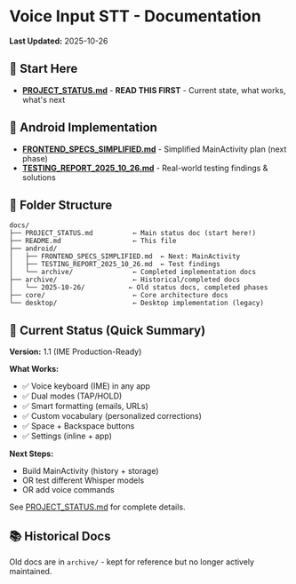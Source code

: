 # Voice Input STT - Documentation

**Last Updated:** 2025-10-26

## 📖 Start Here

- **[PROJECT_STATUS.md](PROJECT_STATUS.md)** - **READ THIS FIRST** - Current state, what works, what's next

## 📱 Android Implementation

- **[FRONTEND_SPECS_SIMPLIFIED.md](android/FRONTEND_SPECS_SIMPLIFIED.md)** - Simplified MainActivity plan (next phase)
- **[TESTING_REPORT_2025_10_26.md](android/TESTING_REPORT_2025_10_26.md)** - Real-world testing findings & solutions

## 📂 Folder Structure

```
docs/
├── PROJECT_STATUS.md          ← Main status doc (start here!)
├── README.md                  ← This file
├── android/
│   ├── FRONTEND_SPECS_SIMPLIFIED.md  ← Next: MainActivity
│   ├── TESTING_REPORT_2025_10_26.md  ← Test findings
│   └── archive/               ← Completed implementation docs
├── archive/                   ← Historical/completed docs
│   └── 2025-10-26/           ← Old status docs, completed phases
├── core/                      ← Core architecture docs
└── desktop/                   ← Desktop implementation (legacy)
```

## 🎯 Current Status (Quick Summary)

**Version:** 1.1 (IME Production-Ready)

**What Works:**
- ✅ Voice keyboard (IME) in any app
- ✅ Dual modes (TAP/HOLD)
- ✅ Smart formatting (emails, URLs)
- ✅ Custom vocabulary (personalized corrections)
- ✅ Space + Backspace buttons
- ✅ Settings (inline + app)

**Next Steps:**
- Build MainActivity (history + storage)
- OR test different Whisper models
- OR add voice commands

See [PROJECT_STATUS.md](PROJECT_STATUS.md) for complete details.

## 📚 Historical Docs

Old docs are in `archive/` - kept for reference but no longer actively maintained.
